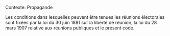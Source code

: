 Contexte: Propagande

Les conditions dans lesquelles peuvent être tenues les réunions électorales sont fixées par la loi du 30 juin 1881 sur la liberté de réunion, la loi du 28 mars 1907 relative aux réunions publiques et le présent code.